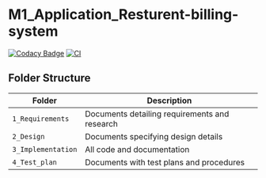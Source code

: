 # M1_Application_Resturent-billing-system 
[![Codacy Badge](https://app.codacy.com/project/badge/Grade/c80db6ec04cb428d9acf1ada363f41ee)](https://www.codacy.com/gh/Niteesh12/M1_Application_Resturent-billing-system/dashboard?utm_source=github.com&amp;utm_medium=referral&amp;utm_content=Niteesh12/M1_Application_Resturent-billing-system&amp;utm_campaign=Badge_Grade)
[![CI](https://github.com/Niteesh12/M1_Application_Resturent-billing-system/actions/workflows/main.yml/badge.svg?branch=main)](https://github.com/Niteesh12/M1_Application_Resturent-billing-system/actions/workflows/main.yml)     

## Folder Structure
Folder | Description
------| ------
`1_Requirements` | Documents detailing requirements and research
`2_Design` | Documents specifying design details
`3_Implementation`| All code and documentation
`4_Test_plan` | Documents with test plans and procedures


